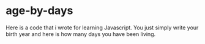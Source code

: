 # age-by-days
Here is a code that i wrote for learning Javascript.
You just simply write your birth year and here is how many days you have been living.
